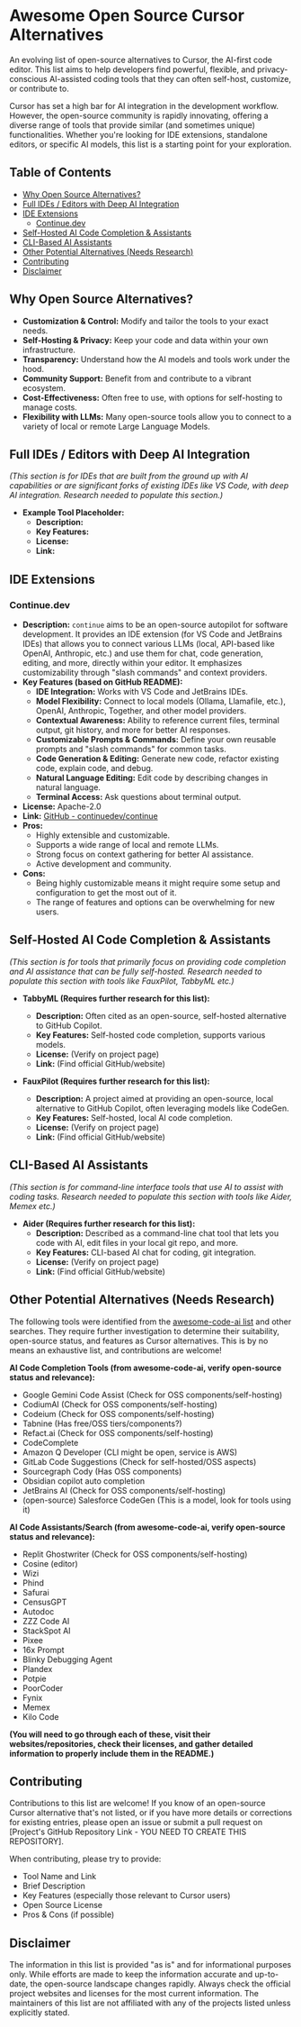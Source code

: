 # Awesome Open Source Cursor Alternatives

An evolving list of open-source alternatives to Cursor, the AI-first code editor. This list aims to help developers find powerful, flexible, and privacy-conscious AI-assisted coding tools that they can often self-host, customize, or contribute to.

Cursor has set a high bar for AI integration in the development workflow. However, the open-source community is rapidly innovating, offering a diverse range of tools that provide similar (and sometimes unique) functionalities. Whether you're looking for IDE extensions, standalone editors, or specific AI models, this list is a starting point for your exploration.

## Table of Contents

*   [Why Open Source Alternatives?](#why-open-source-alternatives)
*   [Full IDEs / Editors with Deep AI Integration](#full-ides--editors-with-deep-ai-integration)
*   [IDE Extensions](#ide-extensions)
    *   [Continue.dev](#continuedev)
*   [Self-Hosted AI Code Completion & Assistants](#self-hosted-ai-code-completion--assistants)
*   [CLI-Based AI Assistants](#cli-based-ai-assistants)
*   [Other Potential Alternatives (Needs Research)](#other-potential-alternatives-needs-research)
*   [Contributing](#contributing)
*   [Disclaimer](#disclaimer)

## Why Open Source Alternatives?

*   **Customization & Control:** Modify and tailor the tools to your exact needs.
*   **Self-Hosting & Privacy:** Keep your code and data within your own infrastructure.
*   **Transparency:** Understand how the AI models and tools work under the hood.
*   **Community Support:** Benefit from and contribute to a vibrant ecosystem.
*   **Cost-Effectiveness:** Often free to use, with options for self-hosting to manage costs.
*   **Flexibility with LLMs:** Many open-source tools allow you to connect to a variety of local or remote Large Language Models.

## Full IDEs / Editors with Deep AI Integration

*(This section is for IDEs that are built from the ground up with AI capabilities or are significant forks of existing IDEs like VS Code, with deep AI integration. Research needed to populate this section.)*

*   **Example Tool Placeholder:**
    *   **Description:**
    *   **Key Features:**
    *   **License:**
    *   **Link:**

## IDE Extensions

### Continue.dev

*   **Description:** `continue` aims to be an open-source autopilot for software development. It provides an IDE extension (for VS Code and JetBrains IDEs) that allows you to connect various LLMs (local, API-based like OpenAI, Anthropic, etc.) and use them for chat, code generation, editing, and more, directly within your editor. It emphasizes customizability through "slash commands" and context providers.
*   **Key Features (based on GitHub README):**
    *   **IDE Integration:** Works with VS Code and JetBrains IDEs.
    *   **Model Flexibility:** Connect to local models (Ollama, Llamafile, etc.), OpenAI, Anthropic, Together, and other model providers.
    *   **Contextual Awareness:** Ability to reference current files, terminal output, git history, and more for better AI responses.
    *   **Customizable Prompts & Commands:** Define your own reusable prompts and "slash commands" for common tasks.
    *   **Code Generation & Editing:** Generate new code, refactor existing code, explain code, and debug.
    *   **Natural Language Editing:** Edit code by describing changes in natural language.
    *   **Terminal Access:** Ask questions about terminal output.
*   **License:** Apache-2.0
*   **Link:** [GitHub - continuedev/continue](https://github.com/continuedev/continue)
*   **Pros:**
    *   Highly extensible and customizable.
    *   Supports a wide range of local and remote LLMs.
    *   Strong focus on context gathering for better AI assistance.
    *   Active development and community.
*   **Cons:**
    *   Being highly customizable means it might require some setup and configuration to get the most out of it.
    *   The range of features and options can be overwhelming for new users.

## Self-Hosted AI Code Completion & Assistants

*(This section is for tools that primarily focus on providing code completion and AI assistance that can be fully self-hosted. Research needed to populate this section with tools like FauxPilot, TabbyML etc.)*

*   **TabbyML (Requires further research for this list):**
    *   **Description:** Often cited as an open-source, self-hosted alternative to GitHub Copilot.
    *   **Key Features:** Self-hosted code completion, supports various models.
    *   **License:** (Verify on project page)
    *   **Link:** (Find official GitHub/website)

*   **FauxPilot (Requires further research for this list):**
    *   **Description:** A project aimed at providing an open-source, local alternative to GitHub Copilot, often leveraging models like CodeGen.
    *   **Key Features:** Self-hosted, local AI code completion.
    *   **License:** (Verify on project page)
    *   **Link:** (Find official GitHub/website)

## CLI-Based AI Assistants

*(This section is for command-line interface tools that use AI to assist with coding tasks. Research needed to populate this section with tools like Aider, Memex etc.)*

*   **Aider (Requires further research for this list):**
    *   **Description:** Described as a command-line chat tool that lets you code with AI, edit files in your local git repo, and more.
    *   **Key Features:** CLI-based AI chat for coding, git integration.
    *   **License:** (Verify on project page)
    *   **Link:** (Find official GitHub/website)

## Other Potential Alternatives (Needs Research)

The following tools were identified from the [awesome-code-ai list](https://github.com/sourcegraph/awesome-code-ai) and other searches. They require further investigation to determine their suitability, open-source status, and features as Cursor alternatives. This is by no means an exhaustive list, and contributions are welcome!

**AI Code Completion Tools (from awesome-code-ai, verify open-source status and relevance):**

*   Google Gemini Code Assist (Check for OSS components/self-hosting)
*   CodiumAI (Check for OSS components/self-hosting)
*   Codeium (Check for OSS components/self-hosting)
*   Tabnine (Has free/OSS tiers/components?)
*   Refact.ai (Check for OSS components/self-hosting)
*   CodeComplete
*   Amazon Q Developer (CLI might be open, service is AWS)
*   GitLab Code Suggestions (Check for self-hosted/OSS aspects)
*   Sourcegraph Cody (Has OSS components)
*   Obsidian copilot auto completion
*   JetBrains AI (Check for OSS components/self-hosting)
*   (open-source) Salesforce CodeGen (This is a model, look for tools using it)

**AI Code Assistants/Search (from awesome-code-ai, verify open-source status and relevance):**

*   Replit Ghostwriter (Check for OSS components/self-hosting)
*   Cosine (editor)
*   Wizi
*   Phind
*   Safurai
*   CensusGPT
*   Autodoc
*   ZZZ Code AI
*   StackSpot AI
*   Pixee
*   16x Prompt
*   Blinky Debugging Agent
*   Plandex
*   Potpie
*   PoorCoder
*   Fynix
*   Memex
*   Kilo Code

**(You will need to go through each of these, visit their websites/repositories, check their licenses, and gather detailed information to properly include them in the README.)**

## Contributing

Contributions to this list are welcome! If you know of an open-source Cursor alternative that's not listed, or if you have more details or corrections for existing entries, please open an issue or submit a pull request on [Project's GitHub Repository Link - YOU NEED TO CREATE THIS REPOSITORY].

When contributing, please try to provide:

*   Tool Name and Link
*   Brief Description
*   Key Features (especially those relevant to Cursor users)
*   Open Source License
*   Pros & Cons (if possible)

## Disclaimer

The information in this list is provided "as is" and for informational purposes only. While efforts are made to keep the information accurate and up-to-date, the open-source landscape changes rapidly. Always check the official project websites and licenses for the most current information. The maintainers of this list are not affiliated with any of the projects listed unless explicitly stated.
